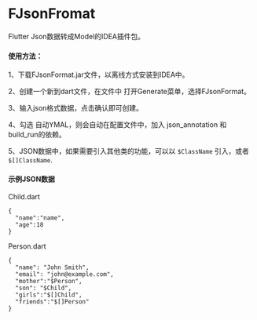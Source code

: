 # FJsonFromat

Flutter Json数据转成Model的IDEA插件包。

#### 使用方法：
1、下载FJsonFormat.jar文件，以离线方式安装到IDEA中。

2、创建一个新到dart文件，在文件中 打开Generate菜单，选择FJsonFormat。

3、输入json格式数据，点击确认即可创建。

4、勾选 自动YMAL，则会自动在配置文件中，加入 json_annotation 和 build_run的依赖。

5、JSON数据中，如果需要引入其他类的功能，可以以 ``$ClassName`` 引入，或者 ``$[]ClassName``.


#### 示例JSON数据

Child.dart
```
{
  "name":"name",
  "age":18
}
```

Person.dart
```
{
  "name": "John Smith",
  "email": "john@example.com",
  "mother":"$Person",
  "son": "$Child",
  "girls":"$[]Child",
  "friends":"$[]Person"
}
```